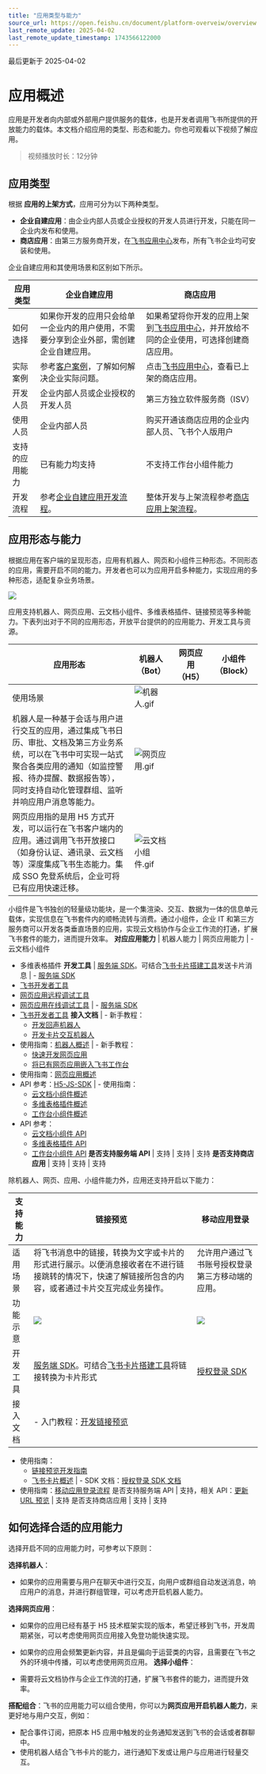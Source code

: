 ```yaml
---
title: "应用类型与能力"
source_url: https://open.feishu.cn/document/platform-overveiw/overview
last_remote_update: 2025-04-02
last_remote_update_timestamp: 1743566122000
---
```

最后更新于 2025-04-02

# 应用概述

应用是开发者向内部或外部用户提供服务的载体，也是开发者调用飞书所提供的开放能力的载体。本文档介绍应用的类型、形态和能力。你也可观看以下视频了解应用。
> 视频播放时长：12分钟

## 应用类型
根据 **应用的上架方式**，应用可分为以下两种类型。
* **企业自建应用**：由企业内部人员或企业授权的开发人员进行开发，只能在同一企业内发布和使用。
* **商店应用**：由第三方服务商开发，在[飞书应用中心](https://app.feishu.cn/)发布，所有飞书企业均可安装和使用。

企业自建应用和其使用场景和区别如下所示。

应用类型 | 企业自建应用 | 商店应用
--- | --- | ---
如何选择 | 如果你开发的应用只会给单一企业内的用户使用，不需要分享到企业外部，需创建企业自建应用。 | 如果希望将你开发的应用上架到[飞书应用中心](https://app.feishu.cn/)，并开放给不同的企业使用，可选择创建商店应用。
实际案例 | 参考[客户案例](https://open.larkoffice.com/solutions?category=0)，了解如何解决企业实际问题。 | 点击[飞书应用中心](https://app.feishu.cn/)，查看已上架的商店应用。
开发人员 | 企业内部人员或企业授权的开发人员 | 第三方独立软件服务商（ISV）
使用人员 | 企业内部人员 | 购买开通该商店应用的企业内部人员、飞书个人版用户
支持的应用能力 | 已有能力均支持 | 不支持工作台小组件能力
开发流程 | 参考[企业自建应用开发流程](https://open.feishu.cn/document/home/introduction-to-custom-app-development/self-built-application-development-process)。 | 整体开发与上架流程参考[商店应用上架流程](https://open.feishu.cn/document/uMzNwEjLzcDMx4yM3ATM/ugzNwEjL4cDMx4CO3ATM)。

## 应用形态与能力

根据应用在客户端的呈现形态，应用有机器人、网页和小组件三种形态。不同形态的应用，需要开启不同的能力。开发者也可以为应用开启多种能力，实现应用的多种形态，适配复杂业务场景。

![](https://sf3-cn.feishucdn.com/obj/open-platform-opendoc/e26e27bee2e950b66170517d6a1264db_BhngJNjxWl.png?height=2160&lazyload=true&maxWidth=600&width=3840)

应用支持机器人、网页应用、云文档小组件、多维表格插件、链接预览等多种能力。下表列出对于不同的应用形态，开放平台提供的的应用能力、开发工具与资源。

应用形态 | 机器人（Bot） | 网页应用（H5） | 小组件（Block）
--- | --- | --- | ---
使用场景 | ![机器人.gif](https://sf3-cn.feishucdn.com/obj/open-platform-opendoc/6bc4716bb58f7bb95ba7927c8436d47b_bbqIrjl8se.gif?height=1848&lazyload=true&width=2552)  
机器人是一种基于会话与用户进行交互的应用，通过集成飞书日历、审批、文档及第三方业务系统，可以在飞书中可实现一站式聚合各类应用的通知（如监控警报、待办提醒、数据报告等），同时支持自动化管理群组、监听并响应用户消息等能力。 | ![网页应用.gif](https://sf3-cn.feishucdn.com/obj/open-platform-opendoc/0f70e85d7690043b03881c981d518bc1_XE2DZtMKdA.gif?height=1848&lazyload=true&width=2552)  
网页应用指的是用 H5 方式开发，可以运行在飞书客户端内的应用。通过调用飞书开放接口（如身份认证、通讯录、云文档等）深度集成飞书生态能力。集成 SSO 免登系统后，企业可将已有应用快速迁移。 | ![云文档小组件.gif](https://sf3-cn.feishucdn.com/obj/open-platform-opendoc/5bea90b9c0781cea40cde39ae50f8ac7_BrSIRGyNrb.gif?height=1848&lazyload=true&width=2552)   
小组件是飞书独创的轻量级功能块，是一个集渲染、交互、数据为一体的信息单元载体，实现信息在飞书套件内的顺畅流转与消费。通过小组件，企业 IT 和第三方服务商可以开发各类垂直场景的应用，实现云文档协作与企业工作流的打通，扩展飞书套件的能力，进而提升效率。
**对应应用能力** | 机器人能力 | 网页应用能力 | - 云文档小组件  
- 多维表格插件
**开发工具** | [服务端 SDK](https://open.feishu.cn/document/ukTMukTMukTM/uETO1YjLxkTN24SM5UjN)。可结合[飞书卡片搭建工具](https://open.feishu.cn/cardkit?lang=zh-CN)发送卡片消息 | - [服务端 SDK](https://open.feishu.cn/document/ukTMukTMukTM/uETO1YjLxkTN24SM5UjN)  
- [飞书开发者工具](https://open.feishu.cn/document/uYjL24iN/ucDOzYjL3gzM24yN4MjN)  
- [网页应用远程调试工具](https://open.feishu.cn/document/uYjL24iN/uEzMzUjLxMzM14SMzMTN/webapp-remote-debugging-tool-user-guide)  
- [网页应用在线调试工具](https://open.feishu.cn/document/uYjL24iN/uEzMzUjLxMzM14SMzMTN/development-of-h5-in-tools/enable-the-inspect-debugging-capability) | - [服务端 SDK](https://open.feishu.cn/document/ukTMukTMukTM/uETO1YjLxkTN24SM5UjN)  
- [飞书开发者工具](https://open.feishu.cn/document/uYjL24iN/ucDOzYjL3gzM24yN4MjN)
**接入文档** | - 新手教程：  
  - [开发回声机器人](https://open.feishu.cn/document/uAjLw4CM/uMzNwEjLzcDMx4yM3ATM/develop-an-echo-bot/introduction)  
  - [开发卡片交互机器人](https://open.feishu.cn/document/uAjLw4CM/uMzNwEjLzcDMx4yM3ATM/develop-a-card-interactive-bot/introduction)  
- 使用指南：[机器人概述](https://open.feishu.cn/document/uAjLw4CM/ukTMukTMukTM/bot-v3/bot-overview) | - 新手教程：  
  - [快速开发网页应用](https://open.feishu.cn/document/home/quickly-develop-a-web-app-nodejs/introduction)  
  - [将已有网页应用嵌入飞书工作台](https://open.feishu.cn/document/uAjLw4CM/uMzNwEjLzcDMx4yM3ATM/embed-web-app-into-feishu-workbench/introduction)  
- 使用指南：[网页应用概述](https://open.feishu.cn/document/uYjL24iN/uMTMuMTMuMTM/introduction)  
- API 参考：[H5-JS-SDK](https://open.feishu.cn/document/uYjL24iN/uMTMuMTMuMTM/) | - 使用指南：  
  - [云文档小组件概述](https://open.feishu.cn/document/uAjLw4CM/uYjL24iN/docs-add-on/docs-add-on-introduction)  
  - [多维表格插件概述](https://open.feishu.cn/document/uAjLw4CM/uYjL24iN/base-extensions/base-extension-introduction)  
  - [工作台小组件概述](https://open.feishu.cn/document/uAjLw4CM/uYjL24iN/block/guide/hosting-scenario-introduction/workplace)  
- API 参考：  
  - [云文档小组件 API](https://open.feishu.cn/document/uAjLw4CM/uYjL24iN/docs-add-on/05-api-doc/05-api-doc)  
  - [多维表格插件 API](https://open.feishu.cn/document/uAjLw4CM/uYjL24iN/base-extensions/base-automation-extensions/api/getbasekiturl)  
  - [工作台小组件 API](https://open.feishu.cn/document/uAjLw4CM/uYjL24iN/block/api/api-introduction)
**是否支持服务端 API** | 支持 | 支持 | 支持
**是否支持商店应用** | 支持 | 支持 | 支持

除机器人、网页、应用、小组件能力外，应用还支持开启以下能力：

支持能力 | 链接预览 | 移动应用登录
--- | --- | ---
适用场景 | 将飞书消息中的链接，转换为文字或卡片的形式进行展示。以便消息接收者在不进行链接跳转的情况下，快速了解链接所包含的内容，或者通过卡片交互完成业务操作。 | 允许用户通过飞书账号授权登录第三方移动端的应用。
功能示意 | ![](https://sf3-cn.feishucdn.com/obj/open-platform-opendoc/d5bc56cbf6bc9d99c775f2a103b67ac2_1TDpON0Q3l.png?height=1112&lazyload=true&maxWidth=400&width=2160) | ![](https://sf3-cn.feishucdn.com/obj/open-platform-opendoc/6be38b6ca95d7ceae7a0b2d976d12533_MCnhVUn2PR.png?height=660&lazyload=true&maxWidth=424&width=1356)
开发工具 | [服务端 SDK](https://open.feishu.cn/document/ukTMukTMukTM/uETO1YjLxkTN24SM5UjN)。可结合[飞书卡片搭建工具](https://open.feishu.cn/cardkit?lang=zh-CN)将链接转换为卡片形式 | [授权登录 SDK](https://open.feishu.cn/document/uAjLw4CM/uYjL24iN/mobile-app/sdk)
接入文档 | - 入门教程：[开发链接预览](https://open.feishu.cn/document/uAjLw4CM/ukzMukzMukzM/development-link-preview/quick-start)  
- 使用指南：  
    - [链接预览开发指南](https://open.feishu.cn/document/uAjLw4CM/ukzMukzMukzM/development-link-preview/link-preview-development-guide)  
    - [飞书卡片概述](https://open.feishu.cn/document/uAjLw4CM/ukzMukzMukzM/feishu-cards/feishu-card-overview) | - SDK 文档：[授权登录 SDK 文档](https://open.feishu.cn/document/uAjLw4CM/uYjL24iN/mobile-app/sdk)  
- 使用指南：[移动应用登录流程](https://open.feishu.cn/document/uAjLw4CM/uYjL24iN/mobile-app/mobile-app-overview)
是否支持服务端 API | 支持，相关 API：[更新 URL 预览](https://open.feishu.cn/document/uAjLw4CM/ukTMukTMukTM/group/im-v2/url_preview/batch_update) | 支持
是否支持商店应用 | 支持 | 支持

## 如何选择合适的应用能力

选择开启不同的应用能力时，可参考以下原则：

**选择机器人**：

- 如果你的应用需要与用户在聊天中进行交互，向用户或群组自动发送消息，响应用户的消息，并进行群组管理，可以考虑开启机器人能力。

**选择网页应用**：

- 如果你的应用已经有基于 H5 技术框架实现的版本，希望迁移到飞书，开发周期紧张，可以考虑使用网页应用接入免登功能快速实现。
- 如果你的应用会频繁更新内容，并且是偏向于运营类的内容，且需要在飞书之外的环境中传播，可以考虑使用网页应用。
**选择小组件**：

- 需要将云文档协作与企业工作流的打通，扩展飞书套件的能力，进而提升效率。

**搭配组合**：飞书的应用能力可以组合使用，你可以为**网页应用开启机器人能力**，来更好地与用户交互，例如：
- 配合事件订阅，把原本 H5 应用中触发的业务通知发送到飞书的会话或者群聊中。
- 使用机器人结合飞书卡片的能力，进行通知下发或让用户与应用进行轻量交互。

